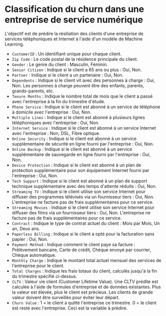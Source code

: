 # Classification du churn dans une entreprise de service numérique

L'objectif est de prédire la résiliation des clients d'une entreprise de services téléphoniques et Internet à l'aide d'un modèle de Machine Learning.

- `CustomerID` : Un identifiant unique pour chaque client.
- `Zip Code` : Le code postal de la résidence principale du client.
- `Gender` : Le genre du client : Masculin, Féminin.
- `Senior Citizen` : Indique si le client a 65 ans ou plus : Oui, Non.
- `Partner` : Indique si le client a un partenaire : Oui, Non.
- `Dependents` : Indique si le client vit avec des personnes à charge : Oui, Non. Les personnes à charge peuvent être des enfants, parents, grands-parents, etc.
- `Tenure Months` : Indique le nombre total de mois que le client a passé avec l'entreprise à la fin du trimestre d'étude.
- `Phone Service` : Indique si le client est abonné à un service de téléphone à domicile avec l'entreprise : Oui, Non.
- `Multiple Lines` : Indique si le client est abonné à plusieurs lignes téléphoniques avec l'entreprise : Oui, Non.
- `Internet Service` : Indique si le client est abonné à un service Internet avec l'entreprise : Non, DSL, Fibre optique.
- `Online Security` : Indique si le client est abonné à un service supplémentaire de sécurité en ligne fourni par l'entreprise : Oui, Non.
- `Online Backup` : Indique si le client est abonné à un service supplémentaire de sauvegarde en ligne fourni par l'entreprise : Oui, Non.
- `Device Protection` : Indique si le client est abonné à un plan de protection supplémentaire pour son équipement Internet fourni par l'entreprise : Oui, Non.
- `Tech Support` : Indique si le client est abonné à un plan de support technique supplémentaire avec des temps d'attente réduits : Oui, Non.
- `Streaming TV` : Indique si le client utilise son service Internet pour diffuser des programmes télévisés via un fournisseur tiers : Oui, Non. L'entreprise ne facture pas de frais supplémentaires pour ce service.
- `Streaming Movies` : Indique si le client utilise son service Internet pour diffuser des films via un fournisseur tiers : Oui, Non. L'entreprise ne facture pas de frais supplémentaires pour ce service.
- `Contract` : Indique le type de contrat actuel du client : Mois par Mois, Un an, Deux ans.
- `Paperless Billing` : Indique si le client a opté pour la facturation sans papier : Oui, Non.
- `Payment Method` : Indique comment le client paye sa facture : Prélèvement bancaire, Carte de crédit, Chèque envoyé par courrier, Chèque automatique.
- `Monthly Charge` : Indique le montant total actuel mensuel des services de l'entreprise pour le client.
- `Total Charges` : Indique les frais totaux du client, calculés jusqu'à la fin du trimestre spécifié ci-dessus.
- `CLTV` : Valeur vie client (Customer Lifetime Value). Une CLTV prédite est calculée à l'aide de formules d'entreprise et de données existantes. Plus la valeur est élevée, plus le client est précieux. Les clients de grande valeur doivent être surveillés pour éviter leur départ.
- `Churn Value` : 1 = le client a quitté l'entreprise ce trimestre. 0 = le client est resté avec l'entreprise. Ceci est la variable à prédire.
